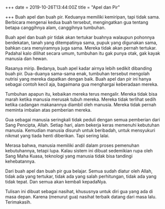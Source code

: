 +++
date = 2019-10-26T13:44:00Z
title = "Apel dan Pir"

+++
Buah apel dan buah pir. Keduanya memiliki kemiripan, tapi tidak sama. Berbicara mengenai kedua buah tersebut, mengingatkan gua<!--more--> tentang betapa canggihnya alam, canggihnya tumbuhan.

Buah apel dan buah pir tidak akan tertukar buahnya walaupun pohonnya berdekatan, tanah yang ditempatinya sama, pupuk yang digunakan sama, bahkan cara menyiramnya juga sama. Mereka tidak akan pernah tertukar. Padahal kalo dilihat secara umum, tumbuhan itu gak punya otak, gak kayak manusia dan hewan.

Rasanya mirip. Bedanya, buah apel kadar airnya lebih sedikit dibanding buah pir. Dua-duanya sama-sama enak, tumbuhan tersebut mengolah nutrisi yang mereka dapatkan dengan baik. Buah apel dan pir ini hanya sebagai contoh kecil aja, bagaimana gua menghargai keberadaan mereka.

Tumbuhan apapun itu, kebaikan mereka terus mengalir. Mereka tidak bisa marah ketika manusia merusak tubuh mereka. Mereka tidak terlihat sedih ketika cadangan makanannya diambil oleh manusia. Mereka tidak pernah meminta imbalan atas pemberian mereka.

Gua sebagai manusia seringkali tidak peduli dengan semua pemberian dari Sang Pencipta, Allah. Setiap hari, alam bekerja keras memenuhi kebutuhan manusia. Kemudian manusia disuruh untuk beribadah, untuk mensyukuri nikmat yang tiada henti diberikan. Tapi sering lalai.

Merasa bahwa, manusia memiliki andil dalam proses pemenuhan kebutuhannya, tetapi lupa. Kalau sistem ini dibuat sedemikian rupa oleh Sang Maha Kuasa, teknologi yang manusia tidak bisa tandingi kehebatannya.

Dari buah apel dan buah pir gua belajar. Semua sudah diatur oleh Allah, tidak ada yang tertukar, tidak ada yang salah perhitungan, tidak ada yang tidak tepat. Dan semua akan kembali kepadaNya.

Tulisan ini dibuat sebagai nasihat, khususnya untuk diri gua yang ada di masa depan. Karena (menurut gua) nasihat terbaik datang dari masa lalu. Terimakasih.